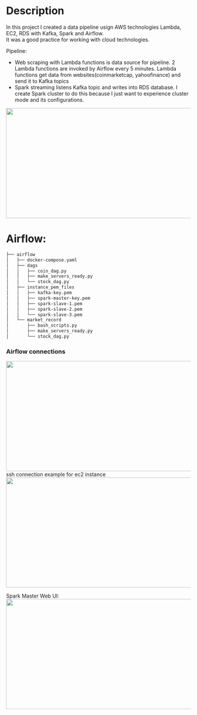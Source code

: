 # Description

In this project I created a data pipeline usign AWS technologies Lambda, EC2, RDS with Kafka, Spark and Airflow. <br>
It was a good practice for working with cloud technologies. <br>

Pipeline:
- Web scraping with Lambda functions is data source for pipeline. 2 Lambda functions are invoked by Airflow every 5 minutes. Lambda functions get data from websites(coinmarketcap, yahoofinance) and send it to Kafka topics
- Spark streaming listens Kafka topic and writes into RDS database. I create Spark cluster to do this because I just want to experience cluster mode and its configurations.

<img src="https://user-images.githubusercontent.com/67562422/226958671-4435a99e-61b5-40a1-a18b-c41d7d324280.png" width="800" height="300">
<br>

# Airflow:

```bash
├── airflow
│   ├── docker-compose.yaml
│   ├── dags
│   │   ├── coin_dag.py
│   │   ├── make_servers_ready.py
│   │   └── stock_dag.py
│   ├── instance_pem_files
│   │   ├── kafka-key.pem
│   │   ├── spark-master-key.pem
│   │   ├── spark-slave-1.pem
│   │   ├── spark-slave-2.pem
│   │   └── spark-slave-3.pem
│   └── market_record
│       ├── bash_scripts.py
│       ├── make_servers_ready.py
│       └── stock_dag.py
```

### Airflow connections
<img src="https://user-images.githubusercontent.com/67562422/229768996-c7b87996-c636-48a3-b25d-d54a66823955.png" width="800" height="300">
ssh connection example for ec2 instance
<img src="https://user-images.githubusercontent.com/67562422/229769201-aa899c42-dd62-4c18-b46d-95c485503cac.png" width="800" height="300">




Spark Master Web UI: <br>
<img src="https://user-images.githubusercontent.com/67562422/229760928-50f24f36-e53a-4432-b1d4-bdedf522685d.png" width="800" height="300">
